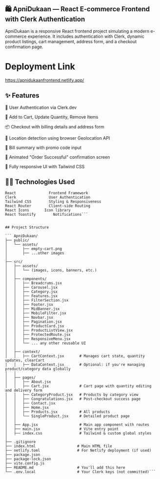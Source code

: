 ## 🛍️ ApniDukaan — React E-commerce Frontend with Clerk Authentication
ApniDukaan is a responsive React frontend project simulating a modern e-commerce experience. It includes authentication with Clerk, dynamic product listings, cart management, address form, and a checkout confirmation page.

# Deployment Link
https://apnidukaanfrontend.netlify.app/

## ✨ Features
🔐 User Authentication via Clerk.dev

🛒 Add to Cart, Update Quantity, Remove Items

📦 Checkout with billing details and address form

📍 Location detection using browser Geolocation API

🧾 Bill summary with promo code input

🎉 Animated "Order Successful" confirmation screen

📱 Fully responsive UI with Tailwind CSS

## 🧑‍💻 Technologies Used
```# Tech	          Purpose
React	            Frontend Framework
Clerk	            User Authentication
Tailwind CSS	    Styling & Responsiveness
React Router	    Client-side Routing
React Icons	      Icon library
React Toastify	      Notifications```


## Project Structure

``` ApniDukaan/
├── public/
│   └── assets/
│       ├── empty-cart.png
│       ├── ...other images
│
├── src/
│   ├── assets/
│   │   └── (images, icons, banners, etc.)
│   │
│   ├── components/
│   │   ├── Breadcrums.jsx
│   │   ├── Carousel.jsx
│   │   ├── Category.jsx
│   │   ├── Features.jsx
│   │   ├── FilterSection.jsx
│   │   ├── Footer.jsx
│   │   ├── MidBanner.jsx
│   │   ├── MobileFilter.jsx
│   │   ├── Navbar.jsx
│   │   ├── Pagination.jsx
│   │   ├── ProductCard.jsx
│   │   ├── ProductListView.jsx
│   │   ├── ProtectedRoute.jsx
│   │   ├── ResponsiveMenu.jsx
│   │   └── ... any other reusable UI
│   │
│   ├── context/
│   │   ├── CartContext.jsx       # Manages cart state, quantity updates, clearCart
│   │   ├── DataContext.jsx       # Optional: if you're managing product/category data globally
│   │
│   ├── pages/
│   │   ├── About.jsx
│   │   ├── Cart.jsx              # Cart page with quantity editing and delivery form
│   │   ├── CategoryProduct.jsx   # Products by category view
│   │   ├── Congratulations.jsx   # Post-checkout success page
│   │   ├── Contact.jsx
│   │   ├── Home.jsx
│   │   ├── Products.jsx          # All products
│   │   └── SingleProduct.jsx     # Detailed product page
│   │
│   ├── App.jsx                   # Main app component with routes
│   ├── main.jsx                  # Vite entry point
│   ├── index.css                 # Tailwind & custom global styles
│
├── .gitignore
├── index.html                   # Main HTML file
├── netlify.toml                 # For Netlify deployment (if used)
├── package.json
├── package-lock.json
├── vite.config.js
├── README.md                    # You'll add this here
└── .env.local                   # Your Clerk keys (not committed)```
